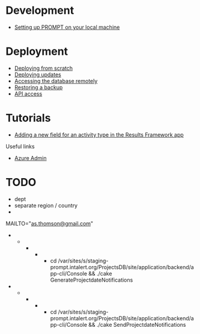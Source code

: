 



Development
===
- [Setting up PROMPT on your local machine](docs/setting-up-on-local-machine.md)


Deployment
===
- [Deploying from scratch](docs/deploy-from-scratch.md)
- [Deploying updates](docs/deploy-updates.md)
- [Accessing the database remotely](docs/remote-database-access.md)
- [Restoring a backup](docs/restoring-backup.md)
- [API access](docs/api.md)


Tutorials
===
- [Adding a new field for an activity type in the Results Framework app](docs/results-framework-add-a-new-field.md)


Useful links
- [Azure Admin](https://manage.windowsazure.com)


# TODO
- dept
- separate region / country 
- 


MAILTO="as.thomson@gmail.com"
* * * * * cd /var/sites/s/staging-prompt.intalert.org/ProjectsDB/site/application/backend/app-cli/Console && ./cake GenerateProjectdateNotifications
* * * * * cd /var/sites/s/staging-prompt.intalert.org/ProjectsDB/site/application/backend/app-cli/Console && ./cake SendProjectdateNotifications







